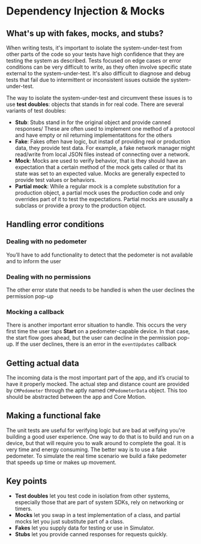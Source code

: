 #  Dependency Injection & Mocks

## What's up with fakes, mocks, and stubs?
When writing tests, it's important to isolate the system-under-test from other parts of the code so your tests have high confidence that they are testing the system as described. Tests focused on edge cases or error conditions can be very difficult to write, as they often involve specific state external to the system-under-test. It's also difficult to diagnose and debug tests that fail due to intermittent or inconsistent issues outside the system-under-test.

The way to isolate the system-under-test and circumvent these issues is to use __test doubles__: objects that stands in for real code. There are several variants of test doubles:
- __Stub__: Stubs stand in for the original object and provide canned responses/ These are often used to implement one method of a protocol and have empty or nil returning implementatitons for the others
- __Fake__: Fakes often have logic, but instad of providing real or production data, they provide test data. For example, a fake network manager might read/write from local JSON files instead of connecting over a network.
- __Mock__: Mocks are used to verify behavior, that is they should have an expectation that a certain method of the mock gets called or that its state was set to an expected value. Mocks are generally expected to provide test values or behaviors.
- __Partial mock__: While a regular mock is a complete substitution for a production object, a partial mock uses the production code and only overrides part of it to test the expectations. Partial mocks are ususally a subclass or provide a proxy to the production object.

## Handling error conditions
### Dealing with no pedometer
You’ll have to add functionality to detect that the pedometer is not available and to inform the user
### Dealing with no permissions
The other error state that needs to be handled is when the user declines the permission pop-up
### Mocking a callback
There is another important error situation to handle. This occurs the very first time the user taps __Start__ on a pedometer-capable device. In that case, the start flow goes ahead, but the user can decline in the permission pop-up. If the user declines, there is an error in the `eventUpdates` callback

## Getting actual data
The incoming data is the most important part of the app, and it’s crucial to have it properly mocked. The actual step and distance count are provided by `CMPedometer` through the aptly named `CMPedometerData` object. This too should be abstracted between the app and Core Motion.

## Making a functional fake
The unit tests are useful for verifying logic but are bad at veifying you're building a good user experience. One way to do that is to build and run on a device, but that will require you to walk around to complete the goal. It is very time and energy consuming.
The better way is to use a fake pedometer. To simulate the real time scenario we build a fake pedometer that speeds up time or makes up movement. 

## Key points
- __Test doubles__ let you test code in isolation from other systems, especially those that are part of system SDKs, rely on networking or timers.
- __Mocks__ let you swap in a test implementation of a class, and partial mocks let you just substitute part of a class.
- __Fakes__ let you supply data for testing or use in Simulator.
- __Stubs__ let you provide canned responses for requests quickly.
